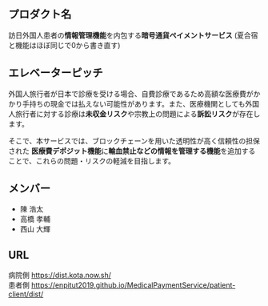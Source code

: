 ## プロダクト名
訪日外国人患者の**情報管理機能**を内包する**暗号通貨ペイメントサービス**
(夏合宿と機能はほぼ同じで0から書き直す)  

## エレベーターピッチ
外国人旅行者が日本で診療を受ける場合、自費診療であるため高額な医療費がかかり手持ちの現金では払えない可能性があります。また、医療機関としても外国人旅行者に対する診療は**未収金リスク**や宗教上の問題による**訴訟リスク**が存在します。

そこで、本サービスでは、ブロックチェーンを用いた透明性が高く信頼性の担保された
**医療費デポジット機能**に**輸血禁止などの情報を管理する機能**を追加することで、これらの問題・リスクの軽減を目指します。

## メンバー
- 陳 浩太
- 高橋 孝輔
- 西山 大輝

## URL
病院側
https://dist.kota.now.sh/  
患者側
https://enpitut2019.github.io/MedicalPaymentService/patient-client/dist/
